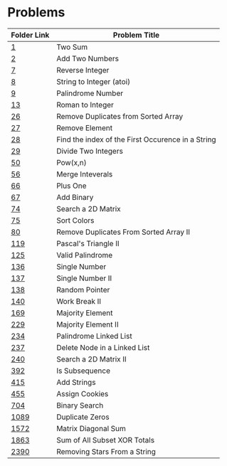 # Problems

| Folder Link | Problem Title                                     |
| ----------- | ------------------------------------------------- |
| [1](1)         | Two Sum                                           |
| [2](2)         | Add Two Numbers                                   |
| [7](7)         | Reverse Integer                                   |
| [8](8)         | String to Integer (atoi)                          |
| [9](9)         | Palindrome Number                                 |
| [13](13)       | Roman to Integer                                  |
| [26](26)       | Remove Duplicates from Sorted Array               |
| [27](27)       | Remove Element                                    |
| [28](28)       | Find the index of the First Occurence in a String |
| [29](29)       | Divide Two Integers                               |
| [50](50)       | Pow(x,n)                                          |
| [56](56)       | Merge Inteverals                                  |
| [66](66)       | Plus One                                          |
| [67](67)       | Add Binary                                        |
| [74](74)       | Search a 2D Matrix                                |
| [75](75)       | Sort Colors                                       |
| [80](80)       | Remove Duplicates From Sorted Array II            |
| [119](119)     | Pascal's Triangle II                              |
| [125](125)     | Valid Palindrome                                  |
| [136](136)     | Single Number                                     |
| [137](137)     | Single Number II                                  |
| [138](138)     | Random Pointer                                    |
| [140](140)     | Work Break II                                     |
| [169](169)     | Majority Element                                  |
| [229](229)     | Majority Element II                               |
| [234](234)     | Palindrome Linked List                            |
| [237](237)     | Delete Node in a Linked List                      |
| [240](240)     | Search a 2D Matrix II                             |
| [392](392)     | Is Subsequence                                    |
| [415](415)     | Add Strings                                       |
| [455](455)     | Assign Cookies                                    |
| [704](704)     | Binary Search                                     |
| [1089](1089)   | Duplicate Zeros                                   |
| [1572](1572)   | Matrix Diagonal Sum                               |
| [1863](1863)   | Sum of All Subset XOR Totals                      |
| [2390](2390)   | Removing Stars From a String                      |
